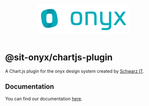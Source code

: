 <div align="center" style="text-align: center">
  <img alt="onyx logo" src="https://raw.githubusercontent.com/SchwarzIT/onyx/main/.github/onyx-logo.svg" height="96px">
</div>

<br>

# @sit-onyx/chartjs-plugin

A Chart.js plugin for the onyx design system created by [Schwarz IT](https://it.schwarz).

## Documentation

You can find our documentation [here](https://onyx.schwarz/development/packages/chartjs-plugin.html).
